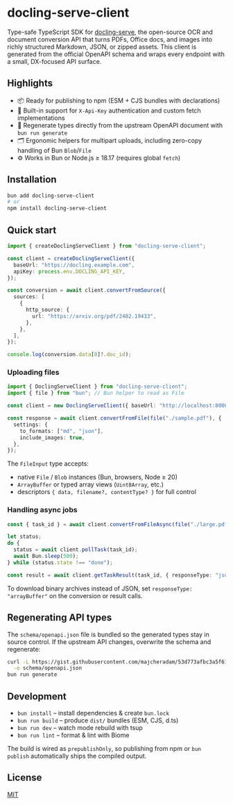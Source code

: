 # docling-serve-client

Type-safe TypeScript SDK for [docling-serve](https://github.com/docling-project/docling-serve), the open-source OCR and document conversion API that turns PDFs, Office docs, and images into richly structured Markdown, JSON, or zipped assets. This client is generated from the official OpenAPI schema and wraps every endpoint with a small, DX-focused API surface.

## Highlights
- 📦 Ready for publishing to npm (ESM + CJS bundles with declarations)
- 🔐 Built-in support for `X-Api-Key` authentication and custom fetch implementations
- 🧬 Regenerate types directly from the upstream OpenAPI document with `bun run generate`
- 🗂️ Ergonomic helpers for multipart uploads, including zero-copy handling of Bun `Blob`/`File`
- ⚙️ Works in Bun or Node.js ≥ 18.17 (requires global `fetch`)

## Installation

```bash
bun add docling-serve-client
# or
npm install docling-serve-client
```

## Quick start

```ts
import { createDoclingServeClient } from "docling-serve-client";

const client = createDoclingServeClient({
  baseUrl: "https://docling.example.com",
  apiKey: process.env.DOCLING_API_KEY,
});

const conversion = await client.convertFromSource({
  sources: [
    {
      http_source: {
        url: "https://arxiv.org/pdf/2402.19433",
      },
    },
  ],
});

console.log(conversion.data[0]?.doc_id);
```

### Uploading files

```ts
import { DoclingServeClient } from "docling-serve-client";
import { file } from "bun"; // Bun helper to read as File

const client = new DoclingServeClient({ baseUrl: "http://localhost:8000" });

const response = await client.convertFromFile(file("./sample.pdf"), {
  settings: {
    to_formats: ["md", "json"],
    include_images: true,
  },
});
```

The `FileInput` type accepts:
- native `File` / `Blob` instances (Bun, browsers, Node ≥ 20)
- `ArrayBuffer` or typed array views (`Uint8Array`, etc.)
- descriptors `{ data, filename?, contentType? }` for full control

### Handling async jobs

```ts
const { task_id } = await client.convertFromFileAsync(file("./large.pdf"));

let status;
do {
  status = await client.pollTask(task_id);
  await Bun.sleep(500);
} while (status.state !== "done");

const result = await client.getTaskResult(task_id, { responseType: "json" });
```

To download binary archives instead of JSON, set `responseType: "arrayBuffer"` on the conversion or result calls.

## Regenerating API types

The `schema/openapi.json` file is bundled so the generated types stay in source control. If the upstream API changes, overwrite the schema and regenerate:

```bash
curl -L https://gist.githubusercontent.com/majcheradam/53d773afbc3a5f61e636361dfebf620f/raw/0639708094aaedc4ec58e5c63030feb1320e4cdb/openapi.json \
  -o schema/openapi.json
bun run generate
```

## Development

- `bun install` – install dependencies & create `bun.lock`
- `bun run build` – produce `dist/` bundles (ESM, CJS, d.ts)
- `bun run dev` – watch mode rebuild with tsup
- `bun run lint` – format & lint with Biome

The build is wired as `prepublishOnly`, so publishing from npm or `bun publish` automatically ships the compiled output.

## License

[MIT](./LICENSE)
